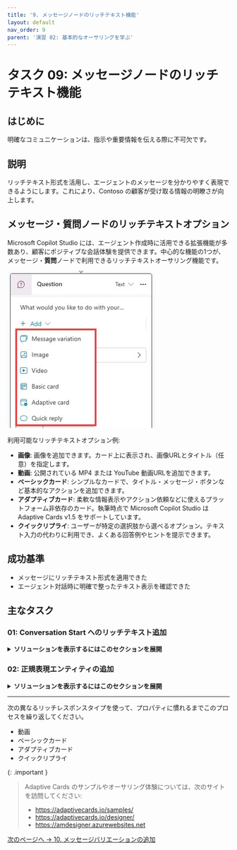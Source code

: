 ```yaml
---
title: '9. メッセージノードのリッチテキスト機能'
layout: default
nav_order: 9
parent: '演習 02: 基本的なオーサリングを学ぶ'
---
```


# タスク 09: **メッセージ**ノードのリッチテキスト機能

## はじめに

明確なコミュニケーションは、指示や重要情報を伝える際に不可欠です。

## 説明

リッチテキスト形式を活用し、エージェントのメッセージを分かりやすく表現できるようにします。これにより、Contoso の顧客が受け取る情報の明瞭さが向上します。

## メッセージ・**質問**ノードのリッチテキストオプション

Microsoft Copilot Studio には、エージェント作成時に活用できる拡張機能が多数あり、顧客にポジティブな会話体験を提供できます。中心的な機能の1つが、メッセージ・**質問**ノードで利用できるリッチテキストオーサリング機能です。

![cubko0gd.jpg](../../media/cubko0gd.jpg)

利用可能なリッチテキストオプション例:

- **画像**: 画像を追加できます。カード上に表示され、画像URLとタイトル（任意）を指定します。
- **動画**: 公開されている MP4 または YouTube 動画URLを追加できます。
- **ベーシックカード**: シンプルなカードで、タイトル・メッセージ・ボタンなど基本的なアクションを追加できます。
- **アダプティブカード**: 柔軟な情報表示やアクション依頼などに使えるプラットフォーム非依存のカード。執筆時点で Microsoft Copilot Studio は Adaptive Cards v1.5 をサポートしています。
- **クイックリプライ**: ユーザーが特定の選択肢から選べるオプション。テキスト入力の代わりに利用でき、よくある回答例やヒントを提示できます。

## 成功基準

- メッセージにリッチテキスト形式を適用できた
- エージェント対話時に明確で整ったテキスト表示を確認できた

## 主なタスク

### 01: Conversation Start へのリッチテキスト追加

<details markdown="block"> 
  <summary><strong>ソリューションを表示するにはこのセクションを展開</strong></summary> 

1. 上部バーの **Topics** を選択します。
    
1. 左上の **System** フィルターを選択し、次に **Conversation Start** トピックを選択します。

    ![75y9pvuo.jpg](../../media/75y9pvuo.jpg)

1. **Message** ノードを選択し、**Add** を選択してから **Image** を選択します。 

	![asjqbyje.jpg](../../media/asjqbyje.jpg)

1. **Image URL** テキストボックスに、次の URL を入力します。

	```
	https://learn.microsoft.com/en-us/training/achievements/build-effective-bots.svg
	```

    ![6temupyj.jpg](../../media/6temupyj.jpg)

	{: .note }
	> オプションとして、**Title** フィールドを使用して画像の名前を追加することもできます。

1. **Message** ノードで再度 **Add** を選択し、次に **Quick reply** を選択します。

1. **Quick replies** に次の内容を入力します。

	```
	Help with my order
	```

    ![ea699m02.jpg](../../media/ea699m02.jpg)

	{: .important }
	> クイックリプライは、ユーザーが選択できるオプションを提案する優れた方法であり、最も一般的なアクションを積極的に提案することで、会話を成功に導くのに役立ちます。

1. トピックを保存するには、キャンバスの右上隅にある **Save** を選択します。

</details>

### 02: 正規表現エンティティの追加

<details markdown="block"> 
  <summary><strong>ソリューションを表示するにはこのセクションを展開</strong></summary> 

1. 上部バーの **Topics** を選択します。 

1. **Check Order Status** トピックを選択します。

1. **Trigger** ノードの下にある **+** ボタンを選択し、次に **Ask a question** を選択して新しい **Question** ノードを追加します。

	![jm544fnb.jpg](../../media/jm544fnb.jpg)
	
1. 次の内容を入力します。

  	```
	Could you please provide your order number?
	```

1. **Identify** の下にあるエントリを選択し、次に **Create an Entity** を選択します。

	![fjsw1d6k.jpg](../../media/fjsw1d6k.jpg)

1. **Regular expression (Regex)** を選択します。

1. 新しいエンティティに次の値を入力します。

    | 項目 | 値 |
    |---------|-------------|
    | **Name** | `Order Number` |
    | **Pattern** | `ORD-[0-9]{6}` |

	{: .note }
	> このパターンは、ORD-123456 のような ID を自動的に検出します。

1. パネルの下部にある **Save** を選択します。

1. 同じ **Question** ノード内で **Var1** を選択し、**Variable name** に `OrderNumber` と入力します。

	![qs4pes5n.jpg](../../media/qs4pes5n.jpg)

1. トピックを保存するには、キャンバスの右上隅にある **Save** を選択します。

</details>

--- 

次の異なるリッチレスポンスタイプを使って、プロパティに慣れるまでこのプロセスを繰り返してください。

- 動画
- ベーシックカード
- アダプティブカード
- クイックリプライ

{: .important }
>   Adaptive Cards のサンプルやオーサリング体験については、次のサイトを訪問してください:
>   - <https://adaptivecards.io/samples/>
>   - <https://adaptivecards.io/designer/>
>   - https://amdesigner.azurewebsites.net

[次のページへ → 10. メッセージバリエーションの追加](0210.md)
